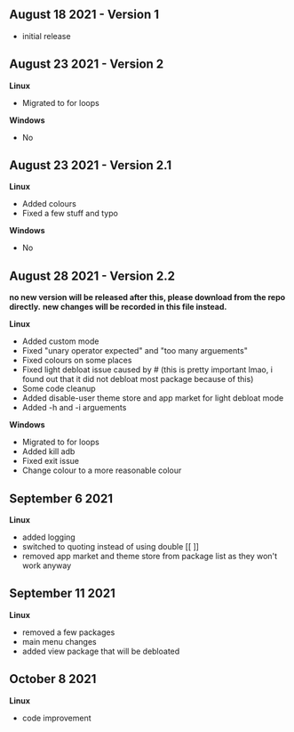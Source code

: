 
## August 18 2021 - Version 1
- initial release

## August 23 2021 - Version 2
**Linux**
- Migrated to for loops

**Windows**
- No

## August 23 2021 - Version 2.1
**Linux**
- Added colours
- Fixed a few stuff and typo

**Windows**
- No

## August 28 2021 - Version 2.2
**no new version will be released after this, please download from the repo directly.**
**new changes will be recorded in this file instead.**

**Linux**
- Added custom mode
- Fixed "unary operator expected" and "too many arguements"
- Fixed colours on some places
- Fixed light debloat issue caused by # (this is pretty important lmao, i found out that it did not debloat most package because of this)
- Some code cleanup
- Added disable-user theme store and app market for light debloat mode
- Added -h and -i arguements

**Windows**
- Migrated to for loops
- Added kill adb
- Fixed exit issue
- Change colour to a more reasonable colour

## September 6 2021
**Linux**
- added logging
- switched to quoting instead of using double [[ ]]
- removed app market and theme store from package list as they won't work anyway

## September 11 2021
**Linux**
- removed a few packages
- main menu changes
- added view package that will be debloated

## October 8 2021
**Linux**
- code improvement
